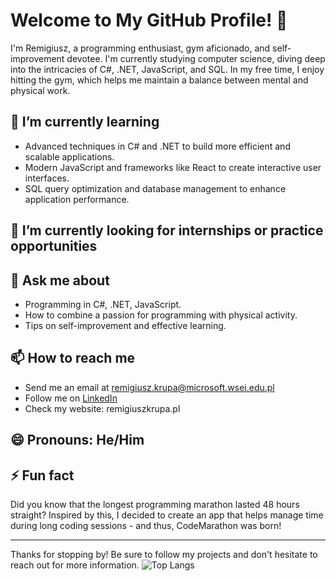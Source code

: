 # Welcome to My GitHub Profile! 👋

I'm Remigiusz, a programming enthusiast, gym aficionado, and self-improvement devotee. I'm currently studying computer science, diving deep into the intricacies of C#, .NET, JavaScript, and SQL. In my free time, I enjoy hitting the gym, which helps me maintain a balance between mental and physical work.

## 🌱 I’m currently learning
- Advanced techniques in C# and .NET to build more efficient and scalable applications.
- Modern JavaScript and frameworks like React to create interactive user interfaces.
- SQL query optimization and database management to enhance application performance.

## 👯 I’m currently looking for internships or practice opportunities

## 💬 Ask me about
- Programming in C#, .NET, JavaScript.
- How to combine a passion for programming with physical activity.
- Tips on self-improvement and effective learning.

## 📫 How to reach me
- Send me an email at remigiusz.krupa@microsoft.wsei.edu.pl
- Follow me on [LinkedIn](https://www.linkedin.com/in/remigiusz-krupa1/)
- Check my website: remigiuszkrupa.pl

## 😄 Pronouns: He/Him

## ⚡ Fun fact
Did you know that the longest programming marathon lasted 48 hours straight? Inspired by this, I decided to create an app that helps manage time during long coding sessions - and thus, CodeMarathon was born!

---

Thanks for stopping by! Be sure to follow my projects and don't hesitate to reach out for more information.
![Top Langs](https://github-readme-stats.vercel.app/api/top-langs/?username=xjustride&layout=compact&theme=dark)
